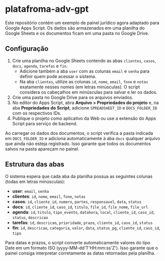 # platafroma-adv-gpt

Este repositório contém um exemplo de painel jurídico agora adaptado para
Google Apps Script. Os dados são armazenados em uma planilha do Google Sheets
e os documentos ficam em uma pasta no Google Drive.

## Configuração
1. Crie uma planilha no Google Sheets contendo as abas `clientes`, `casos`,
   `docs`, `agenda`, `tarefas` e `fin`.
   - Adicione também a aba `user` com as colunas `email` e `senha` para definir
     quem pode acessar o sistema.
   - Na aba `clientes`, utilize as colunas `id`, `nome`, `email`, `fone` e
     `notas` exatamente nesses nomes (em letras minúsculas). O script considera
     os cabeçalhos em minúsculas para salvar e ler os dados.
2. Crie uma pasta no Google Drive para os arquivos enviados.
3. No editor do Apps Script, abra **Arquivo > Propriedades do projeto** e, na
   aba **Propriedades do Script**, adicione `SPREADSHEET_ID` e
   `DOCS_FOLDER_ID` com os respectivos IDs.
4. Publique o projeto como aplicativo da Web ou use a extensão do Apps Script
   para serviço de backend.

Ao carregar os dados dos documentos, o script verifica a pasta indicada em
`DOCS_FOLDER_ID` e adiciona automaticamente à aba `docs` qualquer arquivo que
ainda não esteja registrado. Isso garante que todos os documentos salvos na
pasta apareçam no painel.

## Estrutura das abas
O sistema espera que cada aba da planilha possua as seguintes colunas (todas em
letras minúsculas):

- **user**: `email`, `senha`
- **clientes**: `id`, `nome`, `email`, `fone`, `notas`
- **casos**: `id`, `cliente_id`, `numero`, `partes`, `responsavel`, `data`, `status`
- **docs**: `id`, `cliente_id`, `caso_id`, `titulo`, `file_id`, `file_nome`, `file_url`
- **agenda**: `id`, `titulo`, `tipo_evento`, `datahora`, `local`, `cliente_id`, `caso_id`, `status`, `descricao`
- **tarefas**: `id`, `descricao`, `prioridade`, `prazo`, `cliente_id`, `caso_id`, `status`
- **fin**: `id`, `descricao`, `categoria`, `valor`, `data`, `status_pg`, `cliente_id`, `caso_id`, `tipo`

Para datas e prazos, o script converte automaticamente valores do tipo Date em um formato ISO (yyyy-MM-dd'T'HH:mm:ss'Z'). Isso garante que o painel consiga interpretar corretamente as datas retornadas pela planilha.
